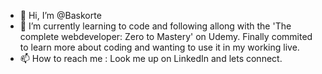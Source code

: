 - 👋 Hi, I’m @Baskorte
- 🌱 I’m currently learning to code and following allong with the 'The complete webdeveloper: Zero to Mastery' on Udemy. 
     Finally commited to learn more about coding and wanting to use it in my working live. 
- 📫 How to reach me : Look me up on LinkedIn and lets connect.


